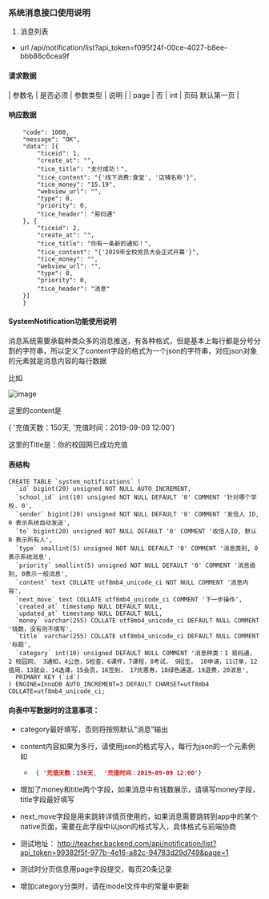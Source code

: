 ### 系统消息接口使用说明

1. 消息列表

- url 
	/api/notification/list?api_token=f095f24f-00ce-4027-b8ee-bbb86c6cea9f


#### 请求数据

| 参数名 | 是否必须 | 参数类型 | 说明 |
| page | 否 | int | 页码 默认第一页 |


#### 响应数据

``` {
	"code": 1000,
	"message": "OK",
	"data": [{
		"ticeid": 1,
		"create_at": "",
		"tice_title": "支付成功！",
		"tice_content": "{'线下消费:食堂', '店铺名称'}",
		"tice_money": "15.19",
		"webview_url": "",
		"type": 0,
		"priority": 0,
		"tice_header": "易码通"
	}, {
		"ticeid": 2,
		"create_at": "",
		"tice_title": "你有一条新的通知！",
		"tice_content": "{'2019年全校党员大会正式开幕'}",
		"tice_money": "",
		"webview_url": "",
		"type": 0,
		"priority": 0,
		"tice_header": "消息"
	}]
	}
```
	
	


####   SystemNotification功能使用说明



消息系统需要承载种类众多的消息推送，有各种格式，但是基本上每行都是分号分割的字符串，所以定义了content字段的格式为一个json的字符串，对应json对象的元素就是消息内容的每行数据



比如

![image](https://user-images.githubusercontent.com/17819237/70487792-7cd67b80-1b31-11ea-8022-0e845e3e7451.png)



这里的content是

{ '充值天数：150天, 	'充值时间：2019-09-09 12:00'}

这里的Title是：你的校园网已成功充值



#### 表结构


```mysql
CREATE TABLE `system_notifications` (
  `id` bigint(20) unsigned NOT NULL AUTO_INCREMENT,
  `school_id` int(10) unsigned NOT NULL DEFAULT '0' COMMENT '针对哪个学校. 0',
  `sender` bigint(20) unsigned NOT NULL DEFAULT '0' COMMENT '发信人 ID, 0 表示系统自动发送',
  `to` bigint(20) unsigned NOT NULL DEFAULT '0' COMMENT '收信人ID, 默认 0 表示所有人',
  `type` smallint(5) unsigned NOT NULL DEFAULT '0' COMMENT '消息类别, 0表示系统消息',
  `priority` smallint(5) unsigned NOT NULL DEFAULT '0' COMMENT '消息级别, 0表示一般消息',
  `content` text COLLATE utf8mb4_unicode_ci NOT NULL COMMENT '消息内容',
  `next_move` text COLLATE utf8mb4_unicode_ci COMMENT '下一步操作',
  `created_at` timestamp NULL DEFAULT NULL,
  `updated_at` timestamp NULL DEFAULT NULL,
  `money` varchar(255) COLLATE utf8mb4_unicode_ci DEFAULT NULL COMMENT '钱数，没有则不填写',
  `title` varchar(255) COLLATE utf8mb4_unicode_ci DEFAULT NULL COMMENT '标题',
  `category` int(10) unsigned DEFAULT NULL COMMENT '消息种类：1 易码通， 2 校园网， 3通知，4公告，5检查，6课件，7课程，8考试， 9招生， 10申请，11订单，12值周，13就业，14选课，15会员，16签到， 17优惠券，18绿色通道，19退费，20消息',
  PRIMARY KEY (`id`)
) ENGINE=InnoDB AUTO_INCREMENT=3 DEFAULT CHARSET=utf8mb4 COLLATE=utf8mb4_unicode_ci;
```



#### 向表中写数据时的注意事项：

- category最好填写，否则将按照默认“消息”输出

- content内容如果为多行，请使用json的格式写入，每行为json的一个元素例如

  - ```json
     { '充值天数：150天, 	'充值时间：2019-09-09 12:00'}
    ```

- 增加了money和title两个字段，如果消息中有钱数展示，请填写money字段，title字段最好填写

- next_move字段是用来跳转详情页使用的，如果消息需要跳转到app中的某个native页面，需要在此字段中以json的格式写入，具体格式与前端协商

- 测试地址： http://teacher.backend.com/api/notification/list?api_token=99382f5f-977b-4e16-a82c-94783d29d749&page=1

- 测试时分页信息用page字段提交，每页20条记录

- 增加category分类时，请在model文件中的常量中更新
